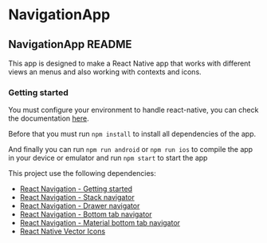 # NavigationApp

## NavigationApp README

This app is designed to make a React Native app that works with different views an menus and also working with contexts and icons.

### Getting started

You must configure your environment to handle react-native, you can check the documentation [here](https://reactnative.dev/docs/environment-setup).

Before that you must run `npm install` to install all dependencies of the app.

And finally you can run `npm run android` or `npm run ios` to compile the app in your device or emulator and run `npm start` to start the app

This project use the following dependencies:

- [React Navigation - Getting started](<https://reactnavigation.org/docs/getting-started/>)
- [React Navigation - Stack navigator](<https://reactnavigation.org/docs/stack-navigator/>)
- [React Navigation - Drawer navigator](<https://reactnavigation.org/docs/drawer-navigator/>)
- [React Navigation - Bottom tab navigator](<https://reactnavigation.org/docs/bottom-tab-navigator/>)
- [React Navigation - Material bottom tab navigator](<https://reactnavigation.org/docs/material-bottom-tab-navigator/>)
- [React Native Vector Icons](<https://github.com/oblador/react-native-vector-icons>)
